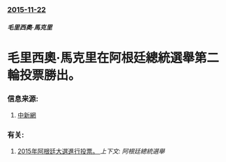 ### [2015-11-22](/news/2015/11/22/index.md)

##### 毛里西奧·馬克里
# 毛里西奧·馬克里在阿根廷總統選舉第二輪投票勝出。 




### 信息来源:

1. [中新網](http://www.chinanews.com/gj/2015/11-24/7637748.shtml)

### 有关:

1. [2015年阿根廷大選進行投票。 ](/news/2015/10/25/2015年阿根廷大選進行投票.md) _上下文: 阿根廷總統選舉_
